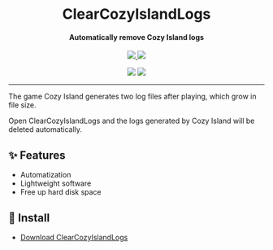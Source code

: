 <h1 align="center">ClearCozyIslandLogs</h1>
<h4 align="center">Automatically remove Cozy Island logs</h4>

<p align="center">
  <a href="https://opensource.org/licenses/MIT">
    <img src="http://img.shields.io/badge/License-MIT_License-00B4AB?style=for-the-badge"/>
  </a>
  <a href="https://dotnet.microsoft.com">
    <img src="http://img.shields.io/badge/Dart-3.5-00B4AB?style=for-the-badge"/>
  </a>
</p>

<p align="center">
  <img src="https://img.shields.io/badge/English-lightgray?style=for-the-badge"/>
  <a href="README/zh-cn.md">
    <img src="https://img.shields.io/badge/简体中文-00B4AB?style=for-the-badge"/>
  </a>
</p>

---

The game Cozy Island generates two log files after playing, which grow in file size.

Open ClearCozyIslandLogs and the logs generated by Cozy Island will be deleted automatically.

## ✨ Features

- Automatization
- Lightweight software
- Free up hard disk space

## 🌟 Install

- [Download ClearCozyIslandLogs](https://github.com/suoyukii/ClearCozyIslandLogs/releases)